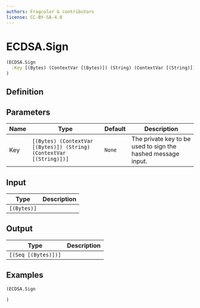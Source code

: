 ```yaml
---
authors: Fragcolor & contributors
license: CC-BY-SA-4.0
---
```



# ECDSA.Sign

```clojure
(ECDSA.Sign
  :Key [(Bytes) (ContextVar [(Bytes)]) (String) (ContextVar [(String)])]
)
```


## Definition




## Parameters

| Name | Type | Default | Description |
|------|------|---------|-------------|
| Key | `[(Bytes) (ContextVar [(Bytes)]) (String) (ContextVar [(String)])]` | `None` | The private key to be used to sign the hashed message input. |


## Input

| Type | Description |
|------|-------------|
| `[(Bytes)]` |  |


## Output

| Type | Description |
|------|-------------|
| `[(Seq [(Bytes)])]` |  |


## Examples

```clojure
(ECDSA.Sign

)
```
